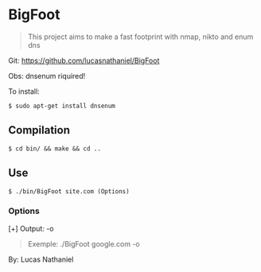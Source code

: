 # BigFoot

> This project aims to make a fast footprint with nmap, nikto and enum dns

Git: <https://github.com/lucasnathaniel/BigFoot>

Obs: dnsenum riquired!

To install:

```
$ sudo apt-get install dnsenum
```

## Compilation

```
$ cd bin/ && make && cd ..
```

## Use

```
$ ./bin/BigFoot site.com (Options)
```
### Options

[+] Output:  -o

>Exemple: ./BigFoot google.com -o

By: Lucas Nathaniel